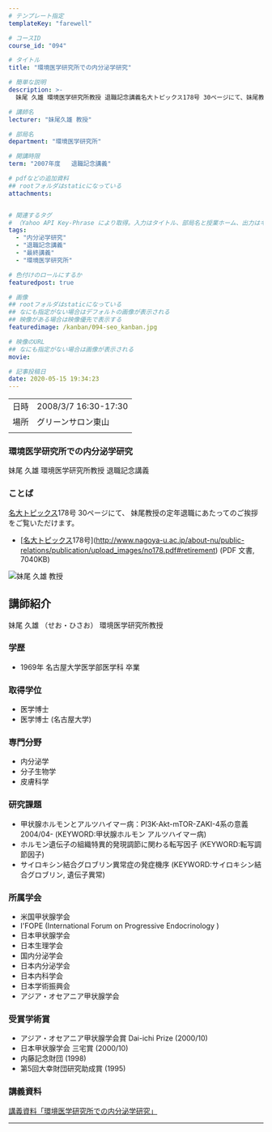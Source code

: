 ```yaml
---
# テンプレート指定
templateKey: "farewell"

# コースID
course_id: "094"

# タイトル
title: "環境医学研究所での内分泌学研究"

# 簡単な説明
description: >-
  妹尾 久雄 環境医学研究所教授 退職記念講義名大トピックス178号 30ページにて、妹尾教授の定年退職にあたってのご挨拶をご覧いただけます。* [名大トピックス178号](http://www.nagoya-u.ac.jp/about-nu/public-relations/publication/upload_images/no178.pdf#retirement) (PDF ....

# 講師名
lecturer: "妹尾久雄 教授"

# 部局名
department: "環境医学研究所"

# 開講時限
term: "2007年度	退職記念講義"

# pdfなどの追加資料
## rootフォルダはstaticになっている
attachments:


# 関連するタグ
# （Yahoo API Key-Phrase により取得。入力はタイトル、部局名と授業ホーム、出力はキーフレーズ（tags））
tags:
  - "内分泌学研究"
  - "退職記念講義"
  - "最終講義"
  - "環境医学研究所"

# 色付けのロールにするか
featuredpost: true

# 画像
## rootフォルダはstaticになっている
## なにも指定がない場合はデフォルトの画像が表示される
## 映像がある場合は映像優先で表示する
featuredimage: /kanban/094-seo_kanban.jpg

# 映像のURL
## なにも指定がない場合は画像が表示される
movie: 

# 記事投稿日
date: 2020-05-15 19:34:23
---
```


|   |   |
|---|---|
| 日時 | 2008/3/7  16:30-17:30 |
| 場所 | グリーンサロン東山 |
|   |   |


### 環境医学研究所での内分泌学研究

妹尾 久雄 環境医学研究所教授 退職記念講義

### ことば

[名大トピックス](http://www.nagoya-u.ac.jp/about-nu/public-relations/publication/topics-archive.html)178号 30ページにて、
妹尾教授の定年退職にあたってのご挨拶をご覧いただけます。

* [[名大トピックス](http://www.nagoya-u.ac.jp/about-nu/public-relations/publication/topics-archive.html)178号](http://www.nagoya-u.ac.jp/about-nu/public-relations/publication/upload_images/no178.pdf#retirement) (PDF 文書, 7040KB)


![妹尾 久雄 教授](https://ocw.nagoya-u.jp/files/94/seo_kao.jpg) 

## 講師紹介

妹尾 久雄 （せお・ひさお） 環境医学研究所教授

### 学歴

* 1969年  名古屋大学医学部医学科 卒業

### 取得学位

* 医学博士
* 医学博士 (名古屋大学)

### 専門分野

* 内分泌学
* 分子生物学
* 皮膚科学

### 研究課題

* 甲状腺ホルモンとアルツハイマー病：PI3K-Akt-mTOR-ZAKI-4系の意義 2004/04- (KEYWORD:甲状腺ホルモン アルツハイマー病)
* ホルモン遺伝子の組織特異的発現調節に関わる転写因子 (KEYWORD:転写調節因子)
* サイロキシン結合グロブリン異常症の発症機序 (KEYWORD:サイロキシン結合グロブリン, 遺伝子異常)

### 所属学会

* 米国甲状腺学会
* I'FOPE (International Forum on Progressive Endocrinology )
* 日本甲状腺学会
* 日本生理学会
* 国内分泌学会
* 日本内分泌学会
* 日本内科学会
* 日本学術振興会
* アジア・オセアニア甲状腺学会

### 受賞学術賞

* アジア・オセアニア甲状腺学会賞 Dai-ichi Prize (2000/10)
* 日本甲状腺学会 三宅賞 (2000/10)
* 内藤記念財団 (1998)
* 第5回大幸財団研究助成賞 (1995)


### 講義資料

[講義資料「環境医学研究所での内分泌学研究」](https://ocw.nagoya-u.jp/files/94/seo_lect.pdf) 


-----